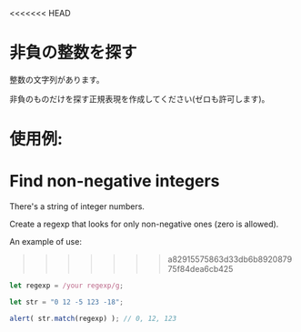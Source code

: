 <<<<<<< HEAD
# 非負の整数を探す

整数の文字列があります。

非負のものだけを探す正規表現を作成してください(ゼロも許可します)。

使用例:
=======
# Find non-negative integers

There's a string of integer numbers.

Create a regexp that looks for only non-negative ones (zero is allowed).

An example of use:
>>>>>>> a82915575863d33db6b892087975f84dea6cb425
```js
let regexp = /your regexp/g;

let str = "0 12 -5 123 -18";

alert( str.match(regexp) ); // 0, 12, 123
```
